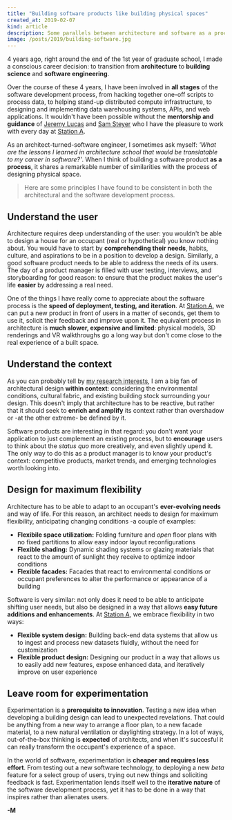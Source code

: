 ```yaml
---
title: "Building software products like building physical spaces"
created_at: 2019-02-07
kind: article
description: Some parallels between architecture and software as a process
image: /posts/2019/building-software.jpg
---
```


4 years ago, right around the end of the 1st year of graduate school, I made a conscious career decision: to transition from **architecture** to **building science** and **software engineering**.

Over the course of these 4 years, I have been involved in **all stages** of the software development process, from hacking together one-off scripts to process data, to helping stand-up distributed compute infrastructure, to designing and implementing data warehousing systems, APIs, and web applications. It wouldn't have been possible without the **mentorship and guidance** of [Jeremy Lucas](https://jerluc.com) and [Sam Steyer](https://samsteyer.com) who I have the pleasure to work with every day at [Station A](https://stationa.com).

As an architect-turned-software engineer, I sometimes ask myself: *'What are the lessons I learned in architecture school that would be translatable to my career in software?'*. When I think of building a software product **as a process**, it shares a remarkable number of similarities with the process of designing physical space.

> Here are some principles I have found to be consistent in both the architectural and the software development process.

## Understand the user

Architecture requires deep understanding of the user: you wouldn't be able to design a house for an occupant (real or hypothetical) you know nothing about. You would have to start by **comprehending their needs**, habits, culture, and aspirations to be in a position to develop a design. Similarly, a good software product needs to be able to address the needs of its users. The day of a product manager is filled with user testing, interviews, and storyboarding for good reason: to ensure that the product makes the user's life **easier** by addressing a real need.

One of the things I have really come to appreciate about the software process is the **speed of deployment, testing, and iteration**. At [Station A](https://stationa.com), we can put a new product in front of users in a matter of seconds, get them to use it, solicit their feedback and improve upon it. The equivalent process in architecture is **much slower, expensive and limited**: physical models, 3D renderings and VR walkthroughs go a long way but don't come close to the real experience of a built space.

## Understand the context

As you can probably tell by [my research interests](https://manossaratsis.com/research), I am a big fan of architectural design **within context**: considering the environmental conditions, cultural fabric, and existing building stock surrounding your design. This doesn't imply that architecture has to be reactive, but rather that it should seek to **enrich and amplify** its context rather than overshadow or -at the other extreme- be defined by it.

Software products are interesting in that regard: you don't want your application to just complement an existing process, but to **encourage** users to think about the *status quo* more creatively, and even slightly upend it. The only way to do this as a product manager is to know your product's context: competitive products, market trends, and emerging technologies worth looking into.


## Design for maximum flexibility

Architecture has to be able to adapt to an occupant's **ever-evolving needs** and way of life. For this reason, an architect needs to design for maximum flexibility, anticipating changing conditions -a couple of examples:

* **Flexibile space utilization:** Folding furniture and *open* floor plans with no fixed partitions to allow easy indoor layout reconfigurations
* **Flexible shading:** Dynamic shading systems or glazing materials that react to the amount of sunlight they receive to optimize indoor conditions
* **Flexible facades:** Facades that react to environmental conditions or occupant preferences to alter the performance or appearance of a building

Software is very similar: not only does it need to be able to anticipate shifting user needs, but also be designed in a way that allows **easy future additions and enhancements**. At [Station A](https://stationa.com), we embrace flexibility in two ways:

* **Flexible system design:** Building back-end data systems that allow us to ingest and process new datasets fluidly, without the need for customization
* **Flexible product design:** Designing our product in a way that allows us to easily add new features, expose enhanced data, and iteratively improve on user experience


## Leave room for experimentation

Experimentation is a **prerequisite to innovation**. Testing a new idea when developing a building design can lead to unexpected revelations. That could be anything from a new way to arrange a floor plan, to a new facade material, to a new natural ventilation or daylighting strategy. In a lot of ways, out-of-the-box thinking is **expected** of architects, and when it's succesful it can really transform the occupant's experience of a space.

In the world of software, experimentation is **cheaper and requires less effort**. From testing out a new software technology, to deploying a new *beta* feature for a select group of users, trying out new things and soliciting feedback is fast. Experimentation lends itself well to the **iterative nature** of the software development process, yet it has to be done in a way that inspires rather than alienates users.

**-M**

